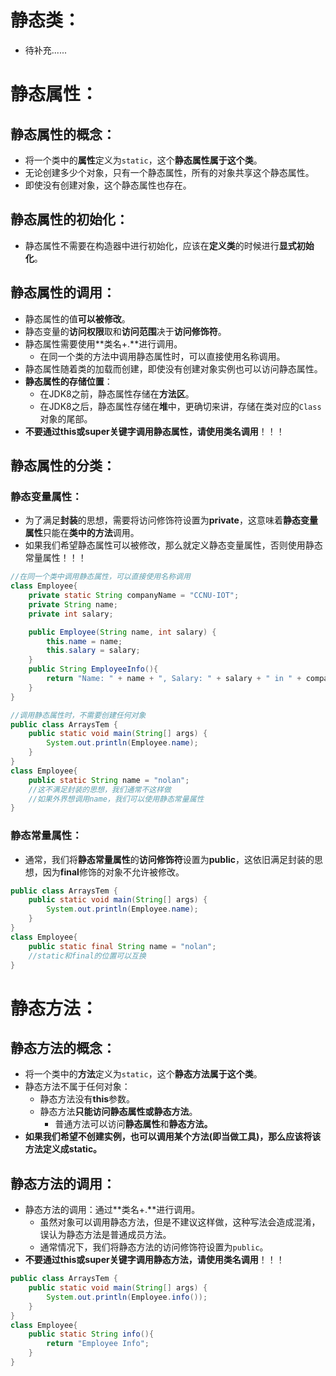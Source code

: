 # 静态类：
- 待补充......
# 静态属性：
## 静态属性的概念：

- 将一个类中的**属性**定义为`static`，这个**静态属性属于这个类**。
- 无论创建多少个对象，只有一个静态属性，所有的对象共享这个静态属性。
- 即使没有创建对象，这个静态属性也存在。
## 静态属性的初始化：

- 静态属性不需要在构造器中进行初始化，应该在**定义类**的时候进行**显式初始化**。
## 静态属性的调用：

- 静态属性的值**可以被修改**。
- 静态变量的**访问权限**取和**访问范围**决于**访问修饰符**。
- 静态属性需要使用**类名+.**进行调用。
   - 在同一个类的方法中调用静态属性时，可以直接使用名称调用。
- 静态属性随着类的加载而创建，即使没有创建对象实例也可以访问静态属性。
- **静态属性的存储位置**：
   - 在JDK8之前，静态属性存储在**方法区**。
   - 在JDK8之后，静态属性存储在**堆**中，更确切来讲，存储在类对应的`Class`对象的尾部。
- **不要通过this或super关键字调用静态属性，请使用类名调用**！！！
## 静态属性的分类：
### 静态变量属性：

- 为了满足**封装**的思想，需要将访问修饰符设置为**private**，这意味着**静态变量属性**只能在**类中的方法**调用。
- 如果我们希望静态属性可以被修改，那么就定义静态变量属性，否则使用静态常量属性！！！
```java
//在同一个类中调用静态属性，可以直接使用名称调用
class Employee{
    private static String companyName = "CCNU-IOT";
    private String name;
    private int salary;

    public Employee(String name, int salary) {
        this.name = name;
        this.salary = salary;
    }
    public String EmployeeInfo(){
        return "Name: " + name + ", Salary: " + salary + " in " + companyName;
    }
}
```
```java
//调用静态属性时，不需要创建任何对象
public class ArraysTem {
    public static void main(String[] args) {
        System.out.println(Employee.name);
    }
}
class Employee{
    public static String name = "nolan";
    //这不满足封装的思想，我们通常不这样做
    //如果外界想调用name，我们可以使用静态常量属性
}
```
### 静态常量属性：

- 通常，我们将**静态常量属性**的**访问修饰符**设置为**public**，这依旧满足封装的思想，因为**final**修饰的对象不允许被修改。
```java
public class ArraysTem {
    public static void main(String[] args) {
        System.out.println(Employee.name);
    }
}
class Employee{
    public static final String name = "nolan";
    //static和final的位置可以互换
}
```
# 静态方法：
## 静态方法的概念：

- 将一个类中的**方法**定义为`static`，这个**静态方法属于这个类**。
- 静态方法不属于任何对象：
   - 静态方法没有**this**参数。
   - 静态方法**只能访问静态属性或静态方法**。
      - 普通方法可以访问**静态属性**和**静态方法。**
- **如果我们希望不创建实例，也可以调用某个方法(即当做工具)，那么应该将该方法定义成static。**
## 静态方法的调用：

- 静态方法的调用：通过**类名+.**进行调用。
   - 虽然对象可以调用静态方法，但是不建议这样做，这种写法会造成混淆，误认为静态方法是普通成员方法。
   - 通常情况下，我们将静态方法的访问修饰符设置为`public`。
- **不要通过this或super关键字调用静态方法，请使用类名调用**！！！
```java
public class ArraysTem {
    public static void main(String[] args) {
        System.out.println(Employee.info());
    }
}
class Employee{
    public static String info(){
        return "Employee Info";
    }
}
```
